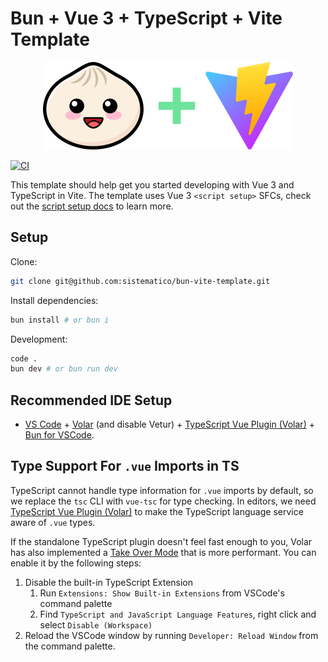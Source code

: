 # Bun + Vue 3 + TypeScript + Vite Template

<p align="center">
  <img width="400" height="140" src="./assets/bun_vite.svg">
</p>

[![CI](https://github.com/sistematico/bun-vite-template/actions/workflows/ci.yml/badge.svg)](https://github.com/sistematico/bun-vite-template/actions/workflows/ci.yml)

This template should help get you started developing with Vue 3 and TypeScript in Vite. The template uses Vue 3 `<script setup>` SFCs, check out the [script setup docs](https://v3.vuejs.org/api/sfc-script-setup.html#sfc-script-setup) to learn more.

## Setup

Clone:

```bash
git clone git@github.com:sistematico/bun-vite-template.git
```

Install dependencies:

```bash
bun install # or bun i
```

Development:

```bash
code .
bun dev # or bun run dev
```

## Recommended IDE Setup

- [VS Code](https://code.visualstudio.com/) + [Volar](https://marketplace.visualstudio.com/items?itemName=Vue.volar) (and disable Vetur) + [TypeScript Vue Plugin (Volar)](https://marketplace.visualstudio.com/items?itemName=Vue.vscode-typescript-vue-plugin) + [Bun for VSCode](https://marketplace.visualstudio.com/items?itemName=oven.bun-vscode).

## Type Support For `.vue` Imports in TS

TypeScript cannot handle type information for `.vue` imports by default, so we replace the `tsc` CLI with `vue-tsc` for type checking. In editors, we need [TypeScript Vue Plugin (Volar)](https://marketplace.visualstudio.com/items?itemName=Vue.vscode-typescript-vue-plugin) to make the TypeScript language service aware of `.vue` types.

If the standalone TypeScript plugin doesn't feel fast enough to you, Volar has also implemented a [Take Over Mode](https://github.com/johnsoncodehk/volar/discussions/471#discussioncomment-1361669) that is more performant. You can enable it by the following steps:

1. Disable the built-in TypeScript Extension
   1. Run `Extensions: Show Built-in Extensions` from VSCode's command palette
   2. Find `TypeScript and JavaScript Language Features`, right click and select `Disable (Workspace)`
2. Reload the VSCode window by running `Developer: Reload Window` from the command palette.
